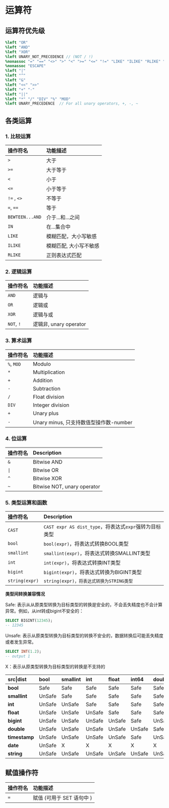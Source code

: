 # 运算符

## 运算符优先级

```yacc
%left "OR"
%left "AND"
%left "XOR"
%left UNARY_NOT_PRECEDENCE // (NOT / !)
%nonassoc "=" "==" "<>" ">" "<" ">=" "<=" "!=" "LIKE" "ILIKE" "RLIKE" "IN" "DISTINCT" "BETWEEN" "IS" "NOT_SPECIAL"
%nonassoc "ESCAPE"
%left "|"
%left "^"
%left "&"
%left "<<" ">>"
%left "+" "-"
%left "||"
%left "*" "/" "DIV" "%" "MOD"
%left UNARY_PRECEDENCE  // For all unary operators, +, -, ~
```

## 各类运算

### 1. 比较运算

| 操作符名        | 功能描述               |
| :-------------- | :--------------------- |
| `>`             | 大于                   |
| `>=`            | 大于等于               |
| `<`             | 小于                   |
| `<=`            | 小于等于               |
| `!=` , `<>`     | 不等于                 |
| `=`, `==`       | 等于                   |
| `BEWTEEN...AND` | 介于...和...之间       |
| `IN`            | 在...集合中            |
| `LIKE`          | 模糊匹配，大小写敏感   |
| `ILIKE`         | 模糊匹配, 大小写不敏感 |
| `RLIKE`         | 正则表达式匹配 |

### 2. 逻辑运算

| 操作符名    | 功能描述 |
| :---------- | :------- |
| `AND`       | 逻辑与   |
| `OR`        | 逻辑或   |
| `XOR`       | 逻辑与或 |
| `NOT`, `!`  | 逻辑非, unary operator   |

### 3. 算术运算

| 操作符名   | 功能描述                                                 |
| :--------- | :------------------------------------------------------- |
| `%`, `MOD` | Modulo                                                   |
| `*`        | Multiplication                                           |
| `+`        | Addition                                                 |
| `-`        | Subtraction                                              |
| `/`        | Float division                                           |
| `DIV`      | Integer division                                         |
| `+`        | Unary plus                                               |
| `-`        | Unary minus, 只支持数值型操作数-number                   |

###  4. 位运算

| 操作符名 | Description |
| :------- | :---------- |
| `&`      | Bitwise AND |
| `\|`     | Bitwise OR  |
| `^`      | Bitwise XOR |
| `~`      | Bitwise NOT, unary operator |

### 5. 类型运算和函数

| 操作符名       | Description                                                |
| :------------- | :--------------------------------------------------------- |
| `CAST`         | ```CAST expr AS dist_type```，将表达式`expr`强转为目标类型 |
| `bool`         | `bool(expr)`，将表达式转换BOOL类型                         |
| `smallint`     | `smallint(expr)`，将表达式转换SMALLINT类型                 |
| `int`          | `int(expr)`，将表达式转换INT类型                           |
| `bigint`       | `bigint(expr)`，将表达式转换为BIGINT类型                   |
| `string(expr)` | `string(expr)，将表达式转换为STRING类型`                   |

**类型间转换兼容情况**

Safe: 表示从从原类型转换为目标类型的转换是安全的，不会丢失精度也不会计算异常。例如，从int转成bigint不安全的：

```sql
SELECT BIGINT(12345);
-- 12345
```

Unsafe: 表示从原类型转换为目标类型的转换不安全的，数据转换后可能丢失精度或者发生异常。

```sql
SELECT INT(1.2);
-- output 1
```

X：表示从原类型转换为目标类型的转换是不支持的

| src\|dist     | bool   | smallint | int    | float  | int64  | double | timestamp | date   | string |
| :------------ | :----- | :------- | :----- | :----- | :----- | :----- | :-------- | :----- | :----- |
| **bool**      | Safe   | Safe     | Safe   | Safe   | Safe   | Safe   | UnSafe    | X      | Safe   |
| **smallint**  | UnSafe | Safe     | Safe   | Safe   | Safe   | Safe   | UnSafe    | X      | Safe   |
| **int**       | UnSafe | UnSafe   | Safe   | Safe   | Safe   | Safe   | UnSafe    | X      | Safe   |
| **float**     | UnSafe | UnSafe   | UnSafe | Safe   | Safe   | Safe   | UnSafe    | X      | Safe   |
| **bigint**    | UnSafe | UnSafe   | UnSafe | UnSafe | Safe   | UnSafe | UnSafe    | X      | Safe   |
| **double**    | UnSafe | UnSafe   | UnSafe | UnSafe | UnSafe | Safe   | UnSafe    | X      | Safe   |
| **timestamp** | UnSafe | UnSafe   | UnSafe | UnSafe | Safe   | UnSafe | Safe      | UnSafe | Safe   |
| **date**      | UnSafe | X        | X      | X      | X      | X      | UnSafe    | Safe   | Safe   |
| **string**    | UnSafe | UnSafe   | UnSafe | UnSafe | UnSafe | UnSafe | UnSafe    | UnSafe | Safe   |

## 赋值操作符

| 操作符名 | 功能描述                  |
| :------- | :------------------------ |
| `=`      | 赋值 (可用于 SET 语句中 ) |
